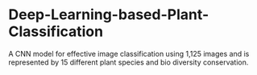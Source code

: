 # Deep-Learning-based-Plant-Classification
A CNN model for effective image classification using 1,125 images and is represented by 15 different plant species and bio diversity conservation.
